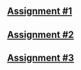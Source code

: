 ## [Assignment #1](./assignment1/README.md)
## [Assignment #2](./assignment2/README.md)
## [Assignment #3](./assignment3/Assignment3Merritt.md)